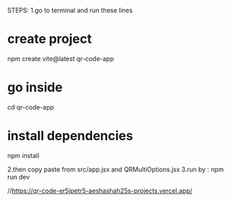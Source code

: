 STEPS:
1.go to terminal and run these lines
# create project
npm create vite@latest qr-code-app

# go inside
cd qr-code-app

# install dependencies
npm install



2.then copy paste from src/app.jsx and QRMultiOptions.jsx
3.run  by : npm run dev

//https://qr-code-er5jpetr5-aeshashah25s-projects.vercel.app/
